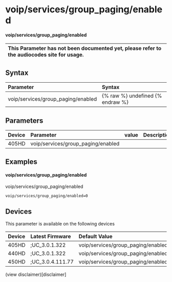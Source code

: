 ﻿---
description: voip/services/group_paging/enabled
search:
    keywords: ['voip','services','group_paging','enabled']
---

# voip/services/group_paging/enabled

#### voip/services/group_paging/enabled


| This Parameter has not been documented yet, please refer to the audiocodes site for usage.  |
| :--- |

## Syntax
| Parameter | Syntax |
| :--- | :--- |
|voip/services/group_paging/enabled | {% raw %} undefined {% endraw %} |

## Parameters
|Device|Parameter|value|Description|
|:---|:---|:---|:---|
| 405HD | voip/services/group_paging/enabled |  |  |

## Examples
#### voip/services/group_paging/enabled

voip/services/group_paging/enabled

```
voip/services/group_paging/enabled=0
```

## Devices
This parameter is available on the following devices

| Device | Latest Firmware | Default Value |
|:---|:---|:---|
| 405HD | ;UC_3.0.1.322 | voip/services/group_paging/enabled=0 
| 440HD | ;UC_3.0.1.322 | voip/services/group_paging/enabled=0 
| 450HD | ;UC_3.0.4.111.77 | voip/services/group_paging/enabled=0 

(view disclaimer)[disclaimer]
